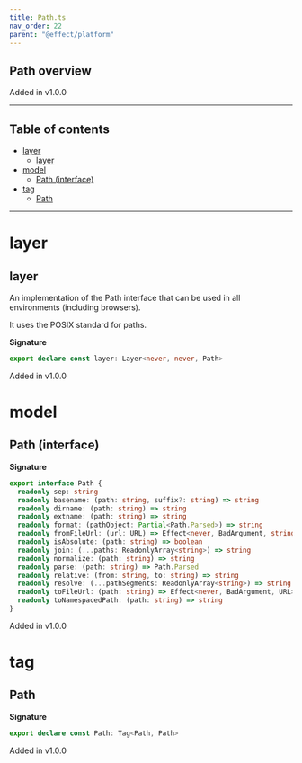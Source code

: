 ```yaml
---
title: Path.ts
nav_order: 22
parent: "@effect/platform"
---
```


## Path overview

Added in v1.0.0

---

<h2 class="text-delta">Table of contents</h2>

- [layer](#layer)
  - [layer](#layer-1)
- [model](#model)
  - [Path (interface)](#path-interface)
- [tag](#tag)
  - [Path](#path)

---

# layer

## layer

An implementation of the Path interface that can be used in all environments
(including browsers).

It uses the POSIX standard for paths.

**Signature**

```ts
export declare const layer: Layer<never, never, Path>
```

Added in v1.0.0

# model

## Path (interface)

**Signature**

```ts
export interface Path {
  readonly sep: string
  readonly basename: (path: string, suffix?: string) => string
  readonly dirname: (path: string) => string
  readonly extname: (path: string) => string
  readonly format: (pathObject: Partial<Path.Parsed>) => string
  readonly fromFileUrl: (url: URL) => Effect<never, BadArgument, string>
  readonly isAbsolute: (path: string) => boolean
  readonly join: (...paths: ReadonlyArray<string>) => string
  readonly normalize: (path: string) => string
  readonly parse: (path: string) => Path.Parsed
  readonly relative: (from: string, to: string) => string
  readonly resolve: (...pathSegments: ReadonlyArray<string>) => string
  readonly toFileUrl: (path: string) => Effect<never, BadArgument, URL>
  readonly toNamespacedPath: (path: string) => string
}
```

Added in v1.0.0

# tag

## Path

**Signature**

```ts
export declare const Path: Tag<Path, Path>
```

Added in v1.0.0
